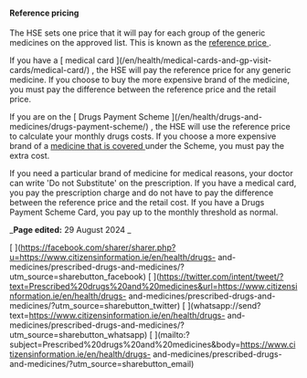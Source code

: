 ####  Reference pricing

The HSE sets one price that it will pay for each group of the generic
medicines on the approved list. This is known as the [ reference price
](https://www.sspcrs.ie/druglist/pub) .

If you have a [ medical card ](/en/health/medical-cards-and-gp-visit-
cards/medical-card/) , the HSE will pay the reference price for any generic
medicine. If you choose to buy the more expensive brand of the medicine, you
must pay the difference between the reference price and the retail price.

If you are on the [ Drugs Payment Scheme ](/en/health/drugs-and-
medicines/drugs-payment-scheme/) , the HSE will use the reference price to
calculate your monthly drugs costs. If you choose a more expensive brand of a
[ medicine that is covered ](https://www.hse.ie/eng/staff/pcrs/items/) under
the Scheme, you must pay the extra cost.

If you need a particular brand of medicine for medical reasons, your doctor
can write 'Do not Substitute' on the prescription. If you have a medical card,
you pay the prescription charge and do not have to pay the difference between
the reference price and the retail cost. If you have a Drugs Payment Scheme
Card, you pay up to the monthly threshold as normal.

  

  

_**Page edited:** 29 August 2024 _

[
](https://facebook.com/sharer/sharer.php?u=https://www.citizensinformation.ie/en/health/drugs-
and-medicines/prescribed-drugs-and-medicines/?utm_source=sharebutton_facebook)
[
](https://twitter.com/intent/tweet/?text=Prescribed%20drugs%20and%20medicines&url=https://www.citizensinformation.ie/en/health/drugs-
and-medicines/prescribed-drugs-and-medicines/?utm_source=sharebutton_twitter)
[ ](whatsapp://send?text=https://www.citizensinformation.ie/en/health/drugs-
and-medicines/prescribed-drugs-and-medicines/?utm_source=sharebutton_whatsapp)
[
](mailto:?subject=Prescribed%20drugs%20and%20medicines&body=https://www.citizensinformation.ie/en/health/drugs-
and-medicines/prescribed-drugs-and-medicines/?utm_source=sharebutton_email) [
](javascript:void\(0\))
